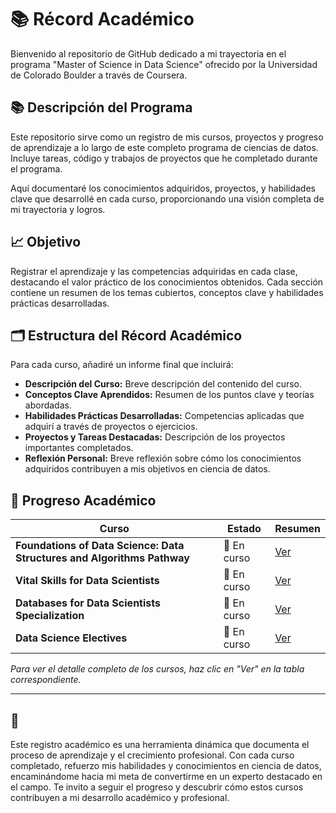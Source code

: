 # 📚 Récord Académico

Bienvenido al repositorio de GitHub dedicado a mi trayectoria en el programa "Master of Science in Data Science" ofrecido por la Universidad de Colorado Boulder a través de Coursera.

## 📚 Descripción del Programa

Este repositorio sirve como un registro de mis cursos, proyectos y progreso de aprendizaje a lo largo de este completo programa de ciencias de datos. Incluye tareas, código y trabajos de proyectos que he completado durante el programa. 

Aquí documentaré los conocimientos adquiridos, proyectos, y habilidades clave que desarrollé en cada curso, proporcionando una visión completa de mi trayectoria y logros.

## 📈 Objetivo

Registrar el aprendizaje y las competencias adquiridas en cada clase, destacando el valor práctico de los conocimientos obtenidos. Cada sección contiene un resumen de los temas cubiertos, conceptos clave y habilidades prácticas desarrolladas.

## 🗂️ Estructura del Récord Académico

Para cada curso, añadiré un informe final que incluirá:

- **Descripción del Curso:** Breve descripción del contenido del curso.
- **Conceptos Clave Aprendidos:** Resumen de los puntos clave y teorías abordadas.
- **Habilidades Prácticas Desarrolladas:** Competencias aplicadas que adquirí a través de proyectos o ejercicios.
- **Proyectos y Tareas Destacadas:** Descripción de los proyectos importantes completados.
- **Reflexión Personal:** Breve reflexión sobre cómo los conocimientos adquiridos contribuyen a mis objetivos en ciencia de datos.

## 🌟 Progreso Académico

| Curso                                                                                                        | Estado       | Resumen                                                                                   |
|--------------------------------------------------------------------------------------------------------------|--------------|-----------------------------------------------------------------------------------------------------|
| **Foundations of Data Science: Data Structures and Algorithms Pathway**                                      | 📖 En curso  | [Ver](récord_académico/foundations_data_science.md)                                         |
| **Vital Skills for Data Scientists**                                                                         | 📖 En curso  | [Ver](record_academico/vital_skills_data_scientists.md)                                     |
| **Databases for Data Scientists Specialization**                                                             | 📖 En curso  | [Ver](record_academico/databases_data_scientists.md)                                        |
| **Data Science Electives**                                                                                   | 📖 En curso  | [Ver](record_academico/data_science_electives.md)                                           |

*Para ver el detalle completo de los cursos, haz clic en "Ver" en la tabla correspondiente.*

---

## 📝

Este registro académico es una herramienta dinámica que documenta el proceso de aprendizaje y el crecimiento profesional. Con cada curso completado, refuerzo mis habilidades y conocimientos en ciencia de datos, encaminándome hacia mi meta de convertirme en un experto destacado en el campo. Te invito a seguir el progreso y descubrir cómo estos cursos contribuyen a mi desarrollo académico y profesional.

